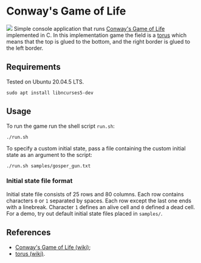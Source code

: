 # Conway's Game of Life
![](demo/demo.gif)
Simple console application that runs [Conway's Game of Life](en.wikipedia.org/wiki/Conway%27s_Game_of_Life) implemented in C. In this implementation game the field is a [torus](https://en.wikipedia.org/wiki/Torus) which means that the top is glued to the bottom, and the right border is glued to the left border.

## Requirements
Tested on Ubuntu 20.04.5 LTS.
```
sudo apt install libncurses5-dev
```

## Usage
To run the game run the shell script `run.sh`:
```
./run.sh
```
To specify a custom initial state, pass a file containing the custom initial state as an argument to the script:
```
./run.sh samples/gosper_gun.txt
```

### Initial state file format
Initial state file consists of 25 rows and 80 columns. Each row contains characters `0` or `1` separated by spaces. Each row except the last one ends with a linebreak. Character `1` defines an alive cell and `0` defined a dead cell. For a demo, try out default initial state files placed in `samples/`.

## References
- [Conway's Game of Life (wiki)](en.wikipedia.org/wiki/Conway%27s_Game_of_Life);
- [torus (wiki)](https://en.wikipedia.org/wiki/Torus).
